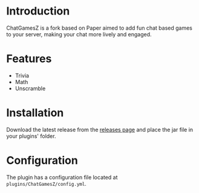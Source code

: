 # Introduction
ChatGamesZ is a fork based on Paper aimed to add fun chat based games to your server,
making your chat more lively and engaged.

# Features
- Trivia
- Math
- Unscramble

# Installation
Download the latest release from the [releases page](https://github.com/852DuartePls/ChatGames-Fork/releases) and place the jar file in your plugins'
folder.

# Configuration
The plugin has a configuration file located at `plugins/ChatGamesZ/config.yml`.